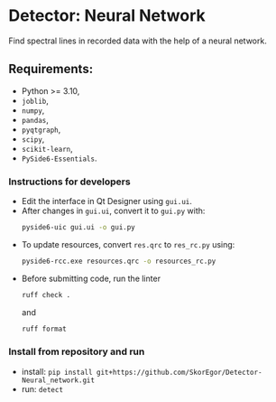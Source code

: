 # Detector: Neural Network

Find spectral lines in recorded data with the help of a neural network.

## Requirements:
 * Python >= 3.10,
 * `joblib`,
 * `numpy`,
 * `pandas`,
 * `pyqtgraph`,
 * `scipy`,
 * `scikit-learn`,
 * `PySide6-Essentials`.

### Instructions for developers

* Edit the interface in Qt Designer using `gui.ui`.
* After changes in `gui.ui`, convert it to `gui.py` with:  
    ```bash
    pyside6-uic gui.ui -o gui.py
    ```  
* To update resources, convert `res.qrc` to `res_rc.py` using:  
    ```bash
    pyside6-rcc.exe resources.qrc -o resources_rc.py
    ```
* Before submitting code, run the linter
  ```bash
  ruff check .
  ```
  and
    ```bash
  ruff format
  ```
  
### Install from repository and run
* install: `pip install git+https://github.com/SkorEgor/Detector-Neural_network.git`
* run: `detect`
